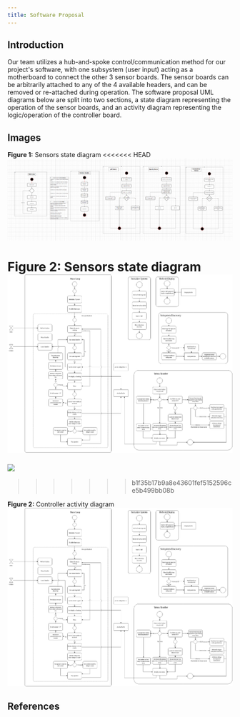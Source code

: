 ```yaml
---
title: Software Proposal
---
```


## Introduction
Our team utilizes a hub-and-spoke control/communication method for our project's software, with one subsystem (user input) acting as a motherboard to connect the other 3 sensor boards. The sensor boards can be arbitrarily attached to any of the 4 available headers, and can be removed or re-attached during operation.
The software proposal UML diagrams below are split into two sections, a state diagram representing the operation of the sensor boards, and an activity diagram representing the logic/operation of the controller board.

## Images

**Figure 1:** Sensors state diagram
<<<<<<< HEAD
![](image.png)

**Figure 2:** Sensors state diagram
![](EGR304_210_Controller.png)
=======
![](docs\Team210_Software_Proposal.png)
>>>>>>> b1f35b17b9a8e43601fef5152596ce5b499bb08b

**Figure 2:** Controller activity diagram
![](docs/image/EGR304_210_Controller.png)

## References


